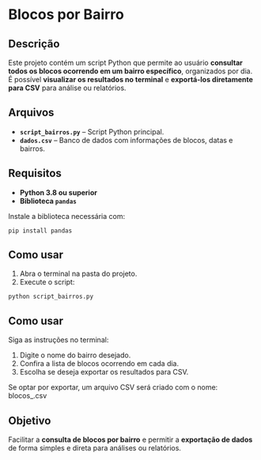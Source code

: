 # **Blocos por Bairro**

## **Descrição**

Este projeto contém um script Python que permite ao usuário **consultar todos os blocos ocorrendo em um bairro específico**, organizados por dia. É possível **visualizar os resultados no terminal** e **exportá-los diretamente para CSV** para análise ou relatórios.

## **Arquivos**

- **`script_bairros.py`** – Script Python principal.  
- **`dados.csv`** – Banco de dados com informações de blocos, datas e bairros.

## **Requisitos**

- **Python 3.8 ou superior**  
- **Biblioteca `pandas`**

Instale a biblioteca necessária com:

`pip install pandas`

## **Como usar**

1. Abra o terminal na pasta do projeto.  
2. Execute o script:


`python script_bairros.py`

## **Como usar**

Siga as instruções no terminal:  

1. Digite o nome do bairro desejado.  
2. Confira a lista de blocos ocorrendo em cada dia.  
3. Escolha se deseja exportar os resultados para CSV.  

Se optar por exportar, um arquivo CSV será criado com o nome: blocos_<bairro>.csv

## **Objetivo**

Facilitar a **consulta de blocos por bairro** e permitir a **exportação de dados** de forma simples e direta para análises ou relatórios.




